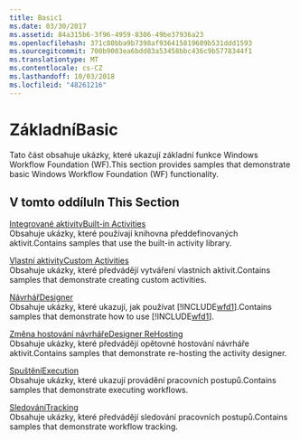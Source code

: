 ```yaml
---
title: Basic1
ms.date: 03/30/2017
ms.assetid: 84a315b6-3f96-4959-8306-49be37936a23
ms.openlocfilehash: 371c80bba9b7398af936415819609b531ddd1593
ms.sourcegitcommit: 700b9003ea6bdd83a53458bbc436c9b5778344f1
ms.translationtype: MT
ms.contentlocale: cs-CZ
ms.lasthandoff: 10/03/2018
ms.locfileid: "48261216"
---
```

# <a name="basic"></a><span data-ttu-id="4a12e-102">Základní</span><span class="sxs-lookup"><span data-stu-id="4a12e-102">Basic</span></span>
<span data-ttu-id="4a12e-103">Tato část obsahuje ukázky, které ukazují základní funkce Windows Workflow Foundation (WF).</span><span class="sxs-lookup"><span data-stu-id="4a12e-103">This section provides samples that demonstrate basic Windows Workflow Foundation (WF) functionality.</span></span>  
  
## <a name="in-this-section"></a><span data-ttu-id="4a12e-104">V tomto oddílu</span><span class="sxs-lookup"><span data-stu-id="4a12e-104">In This Section</span></span>  
 [<span data-ttu-id="4a12e-105">Integrované aktivity</span><span class="sxs-lookup"><span data-stu-id="4a12e-105">Built-in Activities</span></span>](../../../../docs/framework/windows-workflow-foundation/samples/built-in-activities.md)  
 <span data-ttu-id="4a12e-106">Obsahuje ukázky, které používají knihovna předdefinovaných aktivit.</span><span class="sxs-lookup"><span data-stu-id="4a12e-106">Contains samples that use the built-in activity library.</span></span>  
  
 [<span data-ttu-id="4a12e-107">Vlastní aktivity</span><span class="sxs-lookup"><span data-stu-id="4a12e-107">Custom Activities</span></span>](../../../../docs/framework/windows-workflow-foundation/samples/custom-activities.md)  
 <span data-ttu-id="4a12e-108">Obsahuje ukázky, které předvádějí vytváření vlastních aktivit.</span><span class="sxs-lookup"><span data-stu-id="4a12e-108">Contains samples that demonstrate creating custom activities.</span></span>  
  
 [<span data-ttu-id="4a12e-109">Návrhář</span><span class="sxs-lookup"><span data-stu-id="4a12e-109">Designer</span></span>](../../../../docs/framework/windows-workflow-foundation/samples/designer.md)  
 <span data-ttu-id="4a12e-110">Obsahuje ukázky, které ukazují, jak používat [!INCLUDE[wfd1](../../../../includes/wfd1-md.md)].</span><span class="sxs-lookup"><span data-stu-id="4a12e-110">Contains samples that demonstrate how to use [!INCLUDE[wfd1](../../../../includes/wfd1-md.md)].</span></span>  
  
 [<span data-ttu-id="4a12e-111">Změna hostování návrháře</span><span class="sxs-lookup"><span data-stu-id="4a12e-111">Designer ReHosting</span></span>](../../../../docs/framework/windows-workflow-foundation/samples/designer-rehosting.md)  
 <span data-ttu-id="4a12e-112">Obsahuje ukázky, které předvádějí opětovné hostování návrháře aktivit.</span><span class="sxs-lookup"><span data-stu-id="4a12e-112">Contains samples that demonstrate re-hosting the activity designer.</span></span>  
  
 [<span data-ttu-id="4a12e-113">Spuštění</span><span class="sxs-lookup"><span data-stu-id="4a12e-113">Execution</span></span>](../../../../docs/framework/windows-workflow-foundation/samples/execution.md)  
 <span data-ttu-id="4a12e-114">Obsahuje ukázky, které ukazují provádění pracovních postupů.</span><span class="sxs-lookup"><span data-stu-id="4a12e-114">Contains samples that demonstrate executing workflows.</span></span>
  
 [<span data-ttu-id="4a12e-115">Sledování</span><span class="sxs-lookup"><span data-stu-id="4a12e-115">Tracking</span></span>](../../../../docs/framework/windows-workflow-foundation/samples/tracking.md)  
 <span data-ttu-id="4a12e-116">Obsahuje ukázky, které předvádějí sledování pracovních postupů.</span><span class="sxs-lookup"><span data-stu-id="4a12e-116">Contains samples that demonstrate workflow tracking.</span></span>